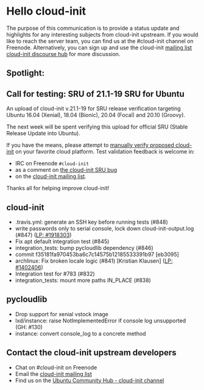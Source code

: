 # Hello cloud-init

The purpose of this communication is to provide a status update and
highlights for any interesting subjects from cloud-init upstream. If
you would like to reach the server team, you can find us at
the #cloud-init channel on Freenode. Alternatively, you can sign up
and use the cloud-init [mailing list](mailto:cloud-init@lists.launchpad.net)
[cloud-init discourse hub](https://discourse.ubuntu.com/c/server/cloud-init) for more
discussion.

## Spotlight:
Call for testing: SRU of 21.1-19 SRU for Ubuntu
-----------------------------------------------
An upload of cloud-init v.21.1-19 for SRU release verification targeting
Ubuntu 16.04 (Xenial), 18.04 (Bionic), 20.04 (Focal) and 20.10 (Groovy).

The next week will be spent verifying this upload for official
SRU (Stable Release Update into Ubuntu).

If you have the means, please attempt to [manually verify proposed cloud-init](https://cloudinit.readthedocs.io/en/latest/topics/debugging.html?highlight=sru#manual-sru-verification-procedure)
on your favorite cloud platform. Test validation feedback is welcome in:
- IRC on Freenode `#cloud-init`
- as a comment on [the cloud-init SRU bug](https://bugs.launchpad.net/bugs/1920272) 
- on the [cloud-init mailing list](mailto:cloud-init@lists.launchpad.net).

Thanks all for helping improve cloud-init!

## cloud-init

- .travis.yml: generate an SSH key before running tests (#848)
- write passwords only to serial console, lock down cloud-init-output.log
  (#847) ([LP: #1918303](https://bugs.launchpad.net/bugs/1918303))
- Fix apt default integration test (#845)
- integration_tests: bump pycloudlib dependency (#846)
- commit f35181fa970453ba6c7c14575b12185533391b97 [eb3095]
- archlinux: Fix broken locale logic (#841)
  [Kristian Klausen] ([LP: #1402406](https://bugs.launchpad.net/bugs/1402406))
- Integration test for #783 (#832)
- integration_tests: mount more paths IN_PLACE (#838)

## pycloudlib

- Drop support for xenial vstock image
- lxd/instance: raise NotImplementedError if console log unsupported
  (GH: #130)
- instance: convert console_log to a concrete method

## Contact the cloud-init upstream developers

- Chat on #cloud-init on Freenode
- Email the [cloud-init mailing list](mailto:cloud-init@lists.launchpad.net)
- Find us on the [Ubuntu Community Hub - cloud-init channel](https://discourse.ubuntu.com/c/server/cloud-init)

